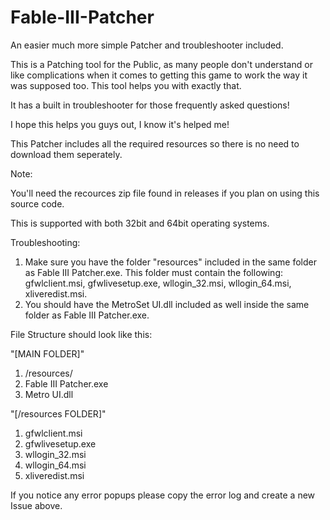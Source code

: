 # Fable-III-Patcher
An easier much more simple Patcher and troubleshooter included.

This is a Patching tool for the Public, as many people don't understand or like complications when it comes to getting this game to work the way it was supposed too.
This tool helps you with exactly that.

It has a built in troubleshooter for those frequently asked questions!

I hope this helps you guys out, I know it's helped me!

This Patcher includes all the required resources so there is no need to download them seperately.

Note:

You'll need the recources zip file found in releases if you plan on using this source code.

This is supported with both 32bit and 64bit operating systems.

Troubleshooting:

1. Make sure you have the folder "resources" included in the same folder as Fable III Patcher.exe.
This folder must contain the following: gfwlclient.msi, gfwlivesetup.exe, wllogin_32.msi, wllogin_64.msi, xliveredist.msi.
2. You should have the MetroSet UI.dll included as well inside the same folder as Fable III Patcher.exe.

File Structure should look like this:

"[MAIN FOLDER]"
1. /resources/
2. Fable III Patcher.exe
3. Metro UI.dll

"[/resources FOLDER]"
1. gfwlclient.msi
2. gfwlivesetup.exe
3. wllogin_32.msi
4. wllogin_64.msi
5. xliveredist.msi

If you notice any error popups please copy the error log and create a new Issue above.
